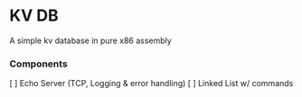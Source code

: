 # KV DB

A simple kv database in pure x86 assembly

### Components

[ ] Echo Server (TCP, Logging & error handling)
[ ] Linked List w/ commands

